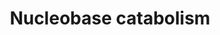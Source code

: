 ---
authors:
- ReactomeTeam
description: The purine bases guanine and hypoxanthine (derived from adenine by events
  in the purine salvage pathways) are converted to xanthine and then to uric acid,
  which is excreted from the body (Watts 1974). The end-point of this pathway in humans
  and hominoid primates is unusual. Most other mammals metabolize uric acid further
  to yield more soluble end products, and much speculation has centered on possible
  roles for high uric acid levels in normal human physiology.<p>In parallel sequences
  of three reactions each, the pyrimidines thymine and uracil are converted to beta-aminoisobutyrate
  and beta-alanine respectively. Both of these molecules are excreted in human urine
  and appear to be normal end products of pyrimidine catabolism (Griffith 1986). Mitochondrial
  AGXT2, however, can also catalyze the transamination of both molecules with pyruvate,
  yielding 2-oxoacids that can be metabolized further by reactions of branched-chain
  amino acid and short-chain fatty acid catabolism (Tamaki et al. 2000).<p>Hydrolysis
  of phosphate bonds in nucleotides catalyzed by members of the NUDT and NTPD families
  of enzymes have been grouped here as well, although the physiological roles of these
  groups of  catabolic reactions are diverse.  View original pathway at [http://www.reactome.org/PathwayBrowser/#DIAGRAM=8956319
  Reactome].
last-edited: 2021-01-25
organisms:
- Homo sapiens
redirect_from:
- /index.php/Pathway:WP4042
- /instance/WP4042
schema-jsonld:
- '@context': https://schema.org/
  '@id': https://wikipathways.github.io/pathways/WP4042.html
  '@type': Dataset
  creator:
    '@type': Organization
    name: WikiPathways
  description: The purine bases guanine and hypoxanthine (derived from adenine by
    events in the purine salvage pathways) are converted to xanthine and then to uric
    acid, which is excreted from the body (Watts 1974). The end-point of this pathway
    in humans and hominoid primates is unusual. Most other mammals metabolize uric
    acid further to yield more soluble end products, and much speculation has centered
    on possible roles for high uric acid levels in normal human physiology.<p>In parallel
    sequences of three reactions each, the pyrimidines thymine and uracil are converted
    to beta-aminoisobutyrate and beta-alanine respectively. Both of these molecules
    are excreted in human urine and appear to be normal end products of pyrimidine
    catabolism (Griffith 1986). Mitochondrial AGXT2, however, can also catalyze the
    transamination of both molecules with pyruvate, yielding 2-oxoacids that can be
    metabolized further by reactions of branched-chain amino acid and short-chain
    fatty acid catabolism (Tamaki et al. 2000).<p>Hydrolysis of phosphate bonds in
    nucleotides catalyzed by members of the NUDT and NTPD families of enzymes have
    been grouped here as well, although the physiological roles of these groups of  catabolic
    reactions are diverse.  View original pathway at [http://www.reactome.org/PathwayBrowser/#DIAGRAM=8956319
    Reactome].
  keywords:
  - 'NUDT9-1 '
  - 'dTMP '
  - UPB1:Zn2+
  - 'Thy-dRib '
  - 8-oxo-dGMP
  - 'Ino '
  - IDP
  - NTPDase1:Ca2+,Mg2+
  - UIBA
  - 'NT5E '
  - Gua-Rib, Ino
  - G, dG
  - NUDT1
  - TMP, U2MP, U3MP,
  - 'Ca2+ '
  - IMP
  - 'CTP '
  - UPROP
  - Thy-dRib, Ura-Rib,
  - 'dI '
  - 'L-selenocysteine residue-GPX1 '
  - (d)GMP, (d)IMP
  - 'U3MP '
  - NT5M dimer
  - GPX1 tetramer
  - 'FAD '
  - 'dC '
  - 'NUDT1-2 '
  - 'dIMP '
  - 'NUDT1 p26 '
  - 'DPYS '
  - NTPDase8:Ca2+,Mg2+
  - GDA dimer
  - Ino, dI
  - 'NUDT5 '
  - Thy-Rib, (d)U
  - 'AMP '
  - 'dU '
  - DPYS tetramer
  - 'dG '
  - NADP+
  - 'R1P '
  - GSH
  - NTPDase3:Ca2+,Mg2+
  - DPYD dimer
  - NTPDase6:Ca2+,Mg2+
  - CTP,GTP,UTP
  - O2
  - NUDT15
  - 'UDP '
  - XTP
  - 'NT5M '
  - ADP,GDP,CDP,UDP
  - 'IMP '
  - UPP1, UPP2
  - XMP
  - Thy, Ura
  - 'Mg2+ '
  - CMP, TMP, UMP
  - DNPH1
  - UMP,GMP,CMP,dTMP
  - AMP
  - AMP, dAMP, GMP, IMP
  - 'ENTPD2 '
  - 8-oxo-GMP
  - dIMP
  - 'ITP '
  - 'SAMHD1 '
  - ITP
  - NT5E:Zn2+ dimer
  - NTPDase7:Ca2+
  - AGXT2 tetramer
  - (d)A, (d)G, (d)I
  - R5P
  - NTP
  - NT5C2 tetramer
  - 'ENTPD4 '
  - 'Gua-Rib '
  - ADP-D-ribose
  - b-Ala
  - 'dUMP '
  - 8-hydroxy-dADP
  - 5'-monophosphate
  - 'UPP1 '
  - 'NT5C2 '
  - PPPi
  - Thy
  - 'ITPA '
  - 'U2MP '
  - ADP-Rib
  - CDP,GDP,UDP
  - 'Ura '
  - 'Ura-Rib '
  - 'XDH '
  - 'guanosine 5''-monophosphate '
  - TYMP dimer
  - Hyp
  - 2DORP
  - Ura-Rib
  - 2-hydroxy-AMP
  - 'UPB1 '
  - adenosine
  - NT5C1B
  - urate
  - 'Thy '
  - 5,6-Dihydrothymine
  - 'GTP '
  - ITPA dimer
  - '2''-deoxyguanosine 5''-monophosphate '
  - ADP,GDP,CDP,IDP,UDP
  - 5,6-Dihydrouracil
  - 'DPYD '
  - 'CDP '
  - TMP, UMP, dU5MP,
  - 2'-deoxyguanosine
  - 'ADP '
  - 'IDP '
  - NTPDase2:Ca2+,Mg2+
  - 'ADPRM '
  - 'NUDT1-4 '
  - Cyt-Rib, Thy-dRib,
  - 'adenosine 5''-monophosphate '
  - (d)C, T, (d)U
  - 2M3OPROA
  - 8-oxo-dGDP
  - NUDT5 dimer
  - (d)Ura
  - 'dTTP '
  - Mg2+
  - ATP,GTP,CTP,ITP,UTP
  - NP trimer
  - 'dU3MP '
  - CO2
  - 'NT5C1A '
  - CDP,GDP,IDP,UDP
  - 8-oxo-dGTP
  - 'FMN '
  - 'ENTPD8 '
  - 'ENTPD5 '
  - (d)IMP
  - 'NT5C '
  - 'dTDP '
  - 3AIB
  - 2-hydroxy-ATP
  - XDH dimer
  - 'GMP '
  - NH4+
  - 'GDP '
  - Ade-Rib, dA,
  - dITP
  - SAMHD1:Zn2+ tetramer
  - '2''-deoxyadenosine 5''-monophosphate '
  - PPi
  - Ade-Rib
  - 'dCMP '
  - 'CMP '
  - AMP,GMP,CMP,UMP
  - 'Zn2+ '
  - 'UPP2 '
  - dGTP
  - OPROP
  - dRibP
  - NMP
  - UTP,GTP,CTP,dTTP
  - 'MPT '
  - NPTDase5:Ca2+,Mg2+
  - 2'-deoxynucleoside
  - Ura
  - H2O
  - Pi
  - 'cytidine 5''-monophosphate '
  - XAN
  - 'UTP '
  - NT5C dimer
  - 'NUDT1 p21 '
  - dNTP(4-)
  - UMP, dU3MP, dUMP
  - 2-hydroxy-dAMP
  - NADPH
  - 'TMP '
  - R1P, dRibP
  - dU
  - GSSG
  - Gua
  - 'ENTPD3 '
  - Gu-Rib, dG, Ino, dI
  - 'dA '
  - 'Cyt-Rib '
  - UDP,GDP,CDP,dTDP
  - NUDT16 dimer
  - CMP,GMP,IMP,UMP
  - 'ATP '
  - Thy-Rib, dU
  - 'Iron Sulphur Cluster '
  - 'PXLP-AGXT2 '
  - H2O2
  - dIDP
  - PYR
  - NUDT9
  - (d)AMP, (d)GMP,
  - NT5C1A tetramer
  - 'ENTPD6 (77-484) '
  - 'ENTPD1 '
  - 'PNP '
  - 'Mn2+ '
  - 'dU5MP '
  - 'ENTPD7 '
  - 2-hydroxy-dATP
  - H+
  - 'dRibP '
  - NT5C3 holoenzyme
  - 'TYMP '
  - ADP
  - U2MP, U3MP
  - ADPRM:Mn2+
  - 'uridine 5''-monophosphate '
  - 'UMP '
  - 'NUDT16 '
  - 'NT5C3-4 '
  - 'GDA '
  - NTPDase4:Ca2+
  - 8-oxo-GDP
  - (d)CMP, TMP, (d)UMP
  - 8-hydroxy-dAMP
  - L-Ala
  - NUDT18-1
  - 'Ade-Rib '
  - NDP
  license: CC0
  name: Nucleobase catabolism
seo: CreativeWork
title: Nucleobase catabolism
wpid: WP4042
---